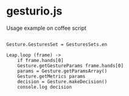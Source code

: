 # gesturio.js

Usage example on coffee script

```

Gesture.GesturesSet = GesturesSets.en

Leap.loop (frame) ->
    if frame.hands[0]
    Gesture.getGestureParams frame.hands[0]
    params = Gesture.getParamsArray()
    Gesture.getMetrics params
    decision = Gesture.makeDecision()
    console.log decision

```